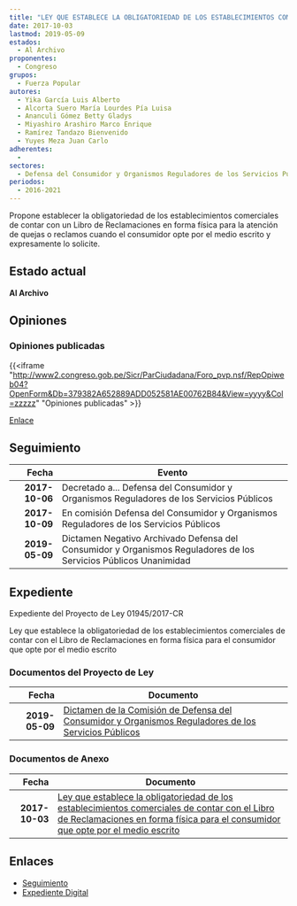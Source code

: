 ```yaml
---
title: "LEY QUE ESTABLECE LA OBLIGATORIEDAD DE LOS ESTABLECIMIENTOS COMERCIALES DE CONTAR CON EL LIBRO DE RECLAMACIONES EN FORMA FÍSICA PARA EL CONSUMIDOR QUE OPTE POR EL MEDIO ESCRITO"
date: 2017-10-03
lastmod: 2019-05-09
estados: 
  - Al Archivo
proponentes: 
  - Congreso
grupos: 
  - Fuerza Popular
autores: 
  - Yika García Luis Alberto
  - Alcorta Suero María Lourdes Pía Luisa
  - Ananculi Gómez Betty Gladys
  - Miyashiro Arashiro Marco Enrique
  - Ramírez Tandazo Bienvenido
  - Yuyes Meza Juan Carlo
adherentes: 
  - 
sectores: 
  - Defensa del Consumidor y Organismos Reguladores de los Servicios Públicos
periodos: 
  - 2016-2021
---
```


Propone establecer la obligatoriedad de los establecimientos comerciales de contar con un Libro de Reclamaciones en forma física para la atención de quejas o reclamos cuando el consumidor opte por el medio escrito y expresamente lo solicite.


## Estado actual

**Al Archivo**

## Opiniones

### Opiniones publicadas

{{<iframe "http://www2.congreso.gob.pe/Sicr/ParCiudadana/Foro_pvp.nsf/RepOpiweb04?OpenForm&Db=379382A652889ADD052581AE00762B84&View=yyyy&Col=zzzzz" "Opiniones publicadas" >}}

[Enlace](http://www2.congreso.gob.pe/Sicr/ParCiudadana/Foro_pvp.nsf/RepOpiweb04?OpenForm&Db=379382A652889ADD052581AE00762B84&View=yyyy&Col=zzzzz)

## Seguimiento

| Fecha | Evento |
|------:|--------|
| **2017-10-06** | Decretado a... Defensa del Consumidor y Organismos Reguladores de los Servicios Públicos|
| **2017-10-09** | En comisión Defensa del Consumidor y Organismos Reguladores de los Servicios Públicos|
| **2019-05-09** | Dictamen Negativo Archivado Defensa del Consumidor y Organismos Reguladores de los Servicios Públicos Unanimidad|


## Expediente

Expediente del Proyecto de Ley 01945/2017-CR

Ley que establece la obligatoriedad de los establecimientos comerciales de contar con el Libro de Reclamaciones en forma física para el consumidor que opte por el medio escrito


### Documentos del Proyecto de Ley

| Fecha | Documento |
|------:|--------|
| **2019-05-09** | [Dictamen de la Comisión de Defensa del Consumidor y Organismos Reguladores de los Servicios Públicos](http://www.leyes.congreso.gob.pe/Documentos/2016_2021/Dictamenes/Proyectos_de_Ley/01945DC06MAY20190509.pdf) |

### Documentos de Anexo

| Fecha | Documento |
|------:|--------|
| **2017-10-03** | [Ley que establece la obligatoriedad de los establecimientos comerciales de contar con el Libro de Reclamaciones en forma física para el consumidor que opte por el medio escrito](http://www.leyes.congreso.gob.pe/Documentos/2016_2021/Proyectos_de_Ley_y_de_Resoluciones_Legislativas/PL01945_20171003.pdf) |

## Enlaces 

- [Seguimiento](http://www2.congreso.gob.pe/Sicr/TraDocEstProc/CLProLey2016.nsf/f7fff46988ca05b1052578e100829cc7/443ed46f00208dff052581ae006d6e57?OpenDocument)
- [Expediente Digital](http://www2.congreso.gob.pe/Sicr/TraDocEstProc/CLProLey2016.nsf/f7fff46988ca05b1052578e100829cc7/443ed46f00208dff052581ae006d6e57?OpenDocument&Click=05257FB7005EB655.eb71d0cf91d8294e05256cdf006b5706/$Body/0.1C6C)
